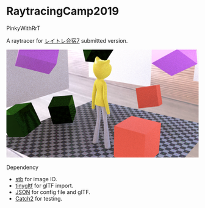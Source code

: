 # RaytracingCamp2019

PinkyWithRrT

A raytracer for [レイトレ合宿7](https://sites.google.com/site/raytracingcamp7/) submitted version.

![result image](etc/output.png)

Dependency
* [stb](https://github.com/nothings/stb/) for image IO.
* [tinygltf](https://github.com/syoyo/tinygltf) for glTF import.
* [JSON](https://github.com/nlohmann/json) for config file and glTF.
* [Catch2](https://github.com/catchorg/catch2/) for testing.
